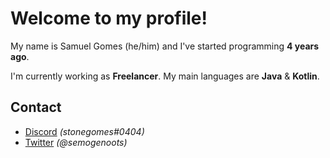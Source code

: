 # Welcome to my profile!
My name is Samuel Gomes (he/him) and I've started programming **4 years ago**.

I'm currently working as **Freelancer**. My main languages are **Java** & **Kotlin**.

## Contact
- [Discord](https://discord.com/users/488885110251192330) *(stonegomes#0404)*
- [Twitter](https://twitter.com/semogenoots) *(@semogenoots)*
